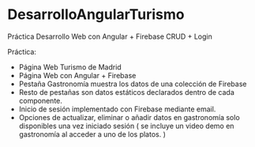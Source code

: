 # DesarrolloAngularTurismo
Práctica Desarrollo Web con Angular + Firebase CRUD + Login

Práctica:
- Página Web Turismo de Madrid
- Página Web con Angular + Firebase
- Pestaña Gastronomía muestra los datos de una colección de Firebase
- Resto de pestañas son datos estáticos declarados dentro de cada componente.
- Inicio de sesión implementado con Firebase mediante email.
- Opciones de actualizar, eliminar o añadir datos en gastronomía solo disponibles una vez iniciado sesión ( se incluye un video demo en gastronomía al acceder a uno de los platos. )
